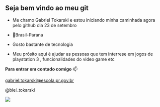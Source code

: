 ## Seja bem vindo ao meu git


- Me chamo Gabriel Tokarski e estou iniciando minha caminhada agora pelo github dia 23 de setembro
- 📌Brasil-Parana

-  Gosto bastante de tecnologia
-  Meu prósito aqui é  ajudar as pessoas que tem interrese em jogos de playstation 3 , funcionalidades do video game etc

 **Para entrar em  contado comigo** 📫
 
 gabriel.tokarski@escola.pr.gov.br
 
 @biel_tokarski

![](https://media1.tenor.com/m/NJVGXRgJ_wQAAAAC/max-verstappen-formula1.gif)
